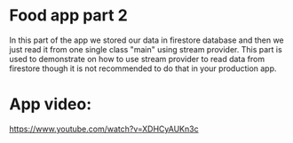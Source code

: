 # Food app part 2

In this part of the app we stored our data in firestore database and then we just read it from one single class "main" using stream provider. This part is used to demonstrate on how to use stream provider to read data from firestore though it is not recommended to do that in your production app.

# App video:
https://www.youtube.com/watch?v=XDHCyAUKn3c

